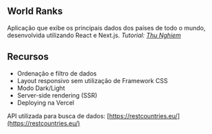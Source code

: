 ## World Ranks

Aplicação que exibe os principais dados dos países de todo o mundo, desenvolvida utilizando React e Next.js.
*Tutorial: [Thu Nghiem](https://www.youtube.com/watch?v=v8o9iJU5hEA&ab_channel=ThuNghiem)*

## Recursos
* Ordenação e filtro de dados
* Layout responsivo sem utilização de Framework CSS
* Modo Dark/Light
* Server-side rendering (SSR)
* Deploying na Vercel

API utilizada para busca de dados: [https://restcountries.eu/](https://restcountries.eu/)
